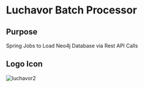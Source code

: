 # Luchavor Batch Processor

## Purpose
Spring Jobs to Load Neo4j Database via Rest API Calls

## Logo Icon

![luchavor2](https://github.com/chemch/luchavor-batchprocess/assets/10344847/d70c2d0c-f8e4-4ea7-ad80-eb11ca769447)
